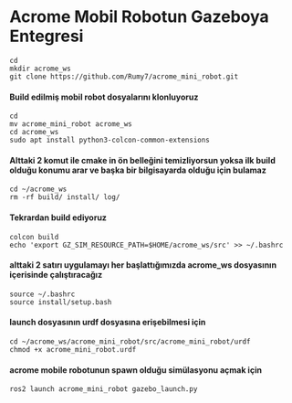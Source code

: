 # Acrome Mobil Robotun Gazeboya Entegresi #
```
cd
mkdir acrome_ws
git clone https://github.com/Rumy7/acrome_mini_robot.git
```
#### Build edilmiş mobil robot dosyalarını klonluyoruz ####
```
cd
mv acrome_mini_robot acrome_ws
cd acrome_ws
sudo apt install python3-colcon-common-extensions
```
#### Alttaki 2 komut ile cmake in ön belleğini temizliyorsun yoksa ilk build olduğu konumu arar ve başka bir bilgisayarda olduğu için bulamaz ####
```
cd ~/acrome_ws
rm -rf build/ install/ log/
```
#### Tekrardan build ediyoruz ####
```
colcon build
echo 'export GZ_SIM_RESOURCE_PATH=$HOME/acrome_ws/src' >> ~/.bashrc
```
#### alttaki 2 satırı uygulamayı her başlattığımızda acrome_ws dosyasının içerisinde çalıştıracağız ####
```
source ~/.bashrc
source install/setup.bash
```
#### launch dosyasının urdf dosyasına erişebilmesi için ####
```
cd ~/acrome_ws/acrome_mini_robot/src/acrome_mini_robot/urdf
chmod +x acrome_mini_robot.urdf
```
#### acrome mobile robotunun spawn olduğu simülasyonu açmak için ####
``` 
ros2 launch acrome_mini_robot gazebo_launch.py
```
